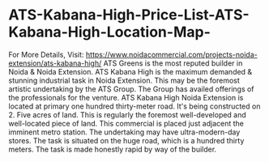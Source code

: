 # ATS-Kabana-High-Price-List-ATS-Kabana-High-Location-Map-
For More Details, Visit:   https://www.noidacommercial.com/projects-noida-extension/ats-kabana-high/     ATS Greens is the most reputed builder in Noida &amp; Noida Extension. ATS Kabana High is the maximum demanded &amp; stunning industrial task in Noida Extension. This may be the foremost artistic undertaking by the ATS Group. The Group has availed offerings of the professionals for the venture. ATS Kabana High Noida Extension is located at primary one hundred thirty-meter road. It's being constructed on 2. Five acres of land. This is regularly the foremost well-developed and well-located piece of land. This commercial is placed just adjacent the imminent metro station. The undertaking may have ultra-modern-day stores. The task is situated on the huge road, which is a hundred thirty meters. The task is made honestly rapid by way of the builder.  
